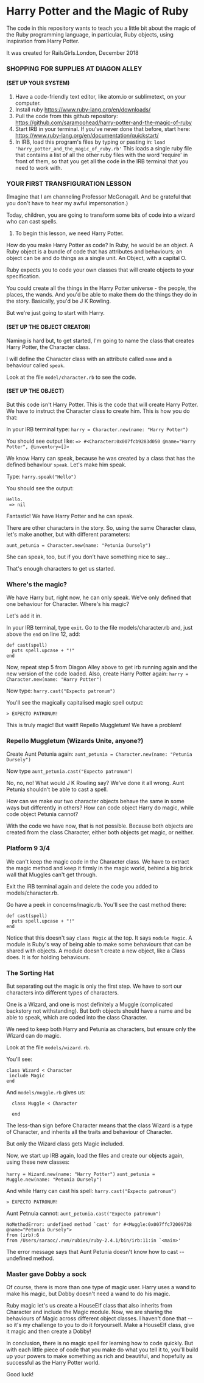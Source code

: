 # Harry Potter and the Magic of Ruby

The code in this repository wants to teach you a little bit about the magic of the Ruby programming language, in particular, Ruby objects, using inspiration from Harry Potter.

It was created for RailsGirls.London, December 2018

### SHOPPING FOR SUPPLIES AT DIAGON ALLEY
#### (SET UP YOUR SYSTEM)
1. Have a code-friendly text editor, like atom.io or sublimetext, on your computer.
2. Install ruby https://www.ruby-lang.org/en/downloads/
3. Pull the code from this github repository: https://github.com/saramoohead/harry-potter-and-the-magic-of-ruby
4. Start IRB in your terminal. If you've never done that before, start here: https://www.ruby-lang.org/en/documentation/quickstart/
5. In IRB, load this program's files by typing or pasting in:
  `load 'harry_potter_and_the_magic_of_ruby.rb'`
This loads a single ruby file that contains a list of all the other ruby files with the word 'require' in front of them, so that you get all the code in the IRB terminal that you need to work with.


### YOUR FIRST TRANSFIGURATION LESSON
(Imagine that I am channeling Professor McGonagall. And be grateful that you don't have to hear my awful impersonation.)

Today, children, you are going to transform some bits of code into a wizard who can cast spells.

1. To begin this lesson, we need Harry Potter.

How do you make Harry Potter as code? In Ruby, he would be an object. A Ruby object is a bundle of code that has attributes and behaviours; an object can be and do things as a single unit. An Object, with a capital O.

Ruby expects you to code your own classes that will create objects to your specification.

You could create all the things in the Harry Potter universe - the people, the places, the wands. And you'd be able to make them do the things they do in the story. Basically, you'd be J K Rowling.

But we're just going to start with Harry.

#### (SET UP THE OBJECT CREATOR)
Naming is hard but, to get started, I'm going to name the class that creates Harry Potter, the Character class.

I will define the Character class with an attribute called `name` and a behaviour called `speak`.

Look at the file `model/character.rb` to see the code.

#### (SET UP THE OBJECT)
But this code isn't Harry Potter. This is the code that will create Harry Potter. We have to instruct the Character class to create him. This is how you do that:

In your IRB terminal type:
`harry = Character.new(name: "Harry Potter")`

You should see output like:
`=> #<Character:0x007fcb9283d050 @name="Harry Potter", @inventory=[]>`

We know Harry can speak, because he was created by a class that has the defined behaviour `speak`. Let's make him speak.

Type:
`harry.speak("Hello")`

You should see the output:

    Hello.
     => nil

Fantastic! We have Harry Potter and he can speak.

There are other characters in the story. So, using the same Character class, let's make another, but with different parameters:

`aunt_petunia = Character.new(name: "Petunia Dursely")`

She can speak, too, but if you don’t have something nice to say...

That's enough characters to get us started.

### Where's the magic?
We have Harry but, right now, he can only speak. We've only defined that one behaviour for Character. Where's his magic?

Let's add it in.

In your IRB terminal, type `exit`.
Go to the file models/character.rb and, just above the `end` on line 12, add:

    def cast(spell)
      puts spell.upcase + "!"
    end

Now, repeat step 5 from Diagon Alley above to get irb running again and the new version of the code loaded. Also, create Harry Potter again:
`harry = Character.new(name: "Harry Potter")`

Now type: `harry.cast("Expecto patronum")`

You'll see the magically capitalised magic spell output:

    > EXPECTO PATRONUM!

This is truly magic! But wait!! Repello Muggletum! We have a problem!


### Repello Muggletum (Wizards Unite, anyone?)
Create Aunt Petunia again:
`aunt_petunia = Character.new(name: "Petunia Dursely")`

Now type `aunt_petunia.cast("Expecto patronum")`

No, no, no! What would J K Rowling say? We've done it all wrong. Aunt Petunia shouldn't be able to cast a spell.

How can we make our two character objects behave the same in some ways but differently in others? How can code object Harry do magic, while code object Petunia cannot?

With the code we have now, that is not possible. Because both objects are created from the class Character, either both objects get magic, or neither.

### Platform 9 3/4
We can't keep the magic code in the Character class. We have to extract the magic method and keep it firmly in the magic world, behind a big brick wall that Muggles can't get through.

Exit the IRB terminal again and delete the code you added to models/character.rb.

Go have a peek in concerns/magic.rb. You'll see the cast method there:

    def cast(spell)
      puts spell.upcase + "!"
    end

Notice that this doesn't say `class Magic` at the top. It says `module Magic`. A module is Ruby's way of being able to make some behaviours that can be shared with objects. A module doesn't create a new object, like a Class does. It is for holding behaviours.

### The Sorting Hat

But separating out the magic is only the first step. We have to sort our characters into different types of characters.

One is a Wizard, and one is most definitely a Muggle (complicated backstory not withstanding). But both objects should have a name and be able to speak, which are coded into the class Character.

We need to keep both Harry and Petunia as characters, but ensure only the Wizard can do magic.

Look at the file `models/wizard.rb`.

You'll see:

    class Wizard < Character
     include Magic
    end

And `models/muggle.rb` gives us:

	  class Muggle < Character

	  end

The less-than sign before Character means that the class Wizard is a type of Character, and inherits all the traits and behaviour of Character.

But only the Wizard class gets Magic included.

Now, we start up IRB again, load the files and create our objects again, using these new classes:

`harry = Wizard.new(name: "Harry Potter")`
`aunt_petunia = Muggle.new(name: "Petunia Dursely")`

And while Harry can cast his spell:
`harry.cast("Expecto patronum")`

    > EXPECTO PATRONUM!

Aunt Petnuia cannot:
`aunt_petunia.cast("Expecto patronum")`

    NoMethodError: undefined method `cast' for #<Muggle:0x007ffc72009738 @name="Petunia Dursely">
	from (irb):6
	from /Users/saraoc/.rvm/rubies/ruby-2.4.1/bin/irb:11:in `<main>'

The error message says that Aunt Petunia doesn't know how to cast -- undefined method.

### Master gave Dobby a sock
Of course, there is more than one type of magic user. Harry uses a wand to make his magic, but Dobby doesn't need a wand to do his magic.

Ruby magic let's us create a HouseElf class that also inherits from Character and include the Magic module. Now, we are sharing the behaviours of Magic across different object classes. I haven't done that -- so it's my challenge to you to do it foryourself. Make a HouseElf class, give it magic and then create a Dobby!


In conclusion, there is no magic spell for learning how to code quickly. But with each little piece of code that you make do what you tell it to, you'll build up your powers to make something as rich and beautiful, and hopefully as successful as the Harry Potter world.

Good luck!

